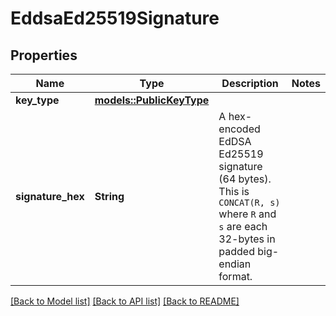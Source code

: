 # EddsaEd25519Signature

## Properties

Name | Type | Description | Notes
------------ | ------------- | ------------- | -------------
**key_type** | [**models::PublicKeyType**](PublicKeyType.md) |  | 
**signature_hex** | **String** | A hex-encoded EdDSA Ed25519 signature (64 bytes). This is `CONCAT(R, s)` where `R` and `s` are each 32-bytes in padded big-endian format. | 

[[Back to Model list]](../README.md#documentation-for-models) [[Back to API list]](../README.md#documentation-for-api-endpoints) [[Back to README]](../README.md)


